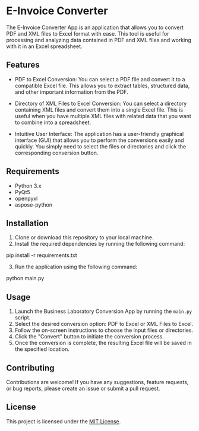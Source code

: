 # E-Invoice Converter

The E-Invoice Converter App is an application that allows you to convert PDF and XML files to Excel format with ease. This tool is useful for processing and analyzing data contained in PDF and XML files and working with it in an Excel spreadsheet.

## Features

- PDF to Excel Conversion: You can select a PDF file and convert it to a compatible Excel file. This allows you to extract tables, structured data, and other important information from the PDF.

- Directory of XML Files to Excel Conversion: You can select a directory containing XML files and convert them into a single Excel file. This is useful when you have multiple XML files with related data that you want to combine into a spreadsheet.

- Intuitive User Interface: The application has a user-friendly graphical interface (GUI) that allows you to perform the conversions easily and quickly. You simply need to select the files or directories and click the corresponding conversion button.

## Requirements

- Python 3.x
- PyQt5
- openpyxl
- aspose-python

## Installation

1. Clone or download this repository to your local machine.
2. Install the required dependencies by running the following command:

pip install -r requirements.txt

3. Run the application using the following command:

python main.py


## Usage

1. Launch the Business Laboratory Conversion App by running the `main.py` script.
2. Select the desired conversion option: PDF to Excel or XML Files to Excel.
3. Follow the on-screen instructions to choose the input files or directories.
4. Click the "Convert" button to initiate the conversion process.
5. Once the conversion is complete, the resulting Excel file will be saved in the specified location.

## Contributing

Contributions are welcome! If you have any suggestions, feature requests, or bug reports, please create an issue or submit a pull request.

## License

This project is licensed under the [MIT License](LICENSE).
